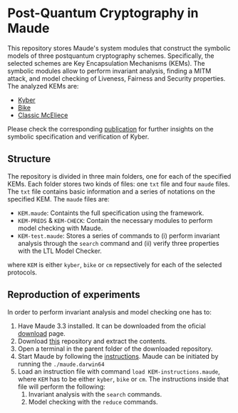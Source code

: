 # Post-Quantum Cryptography in Maude

This repository stores Maude's system modules that construct the symbolic models of three postquantum cryptography schemes. Specifically, the selected schemes are Key Encapsulation Mechanisms (KEMs). The symbolic modules allow to perform invariant analysis, finding a MITM attack, and model checking of Liveness, Fairness and Security properties. The analyzed KEMs are:

- [Kyber](https://pq-crystals.org/kyber/)
- [Bike](https://bikesuite.org/)
- [Classic McEliece](https://classic.mceliece.org/)

Please check the corresponding [publication](https://ceur-ws.org/Vol-3280/paper3.pdf) for further insights on the symbolic specification and verification of Kyber.

## Structure

The repository is divided in three main folders, one for each of the specified KEMs. Each folder stores two kinds of files: one `txt` file and four `maude` files. The `txt` file contains basic information and a series of notations on the specified KEM. The `maude` files are:

- `KEM.maude`: Containts the full specification using the framework.
- `KEM-PREDS` & `KEM-CHECK`: Contain the necessary modules to perform model checking with Maude. 
- `KEM-test.maude`: Stores a series of commands to (i) perform invariant analysis through the `search` command and (ii) verify three properties with the LTL Model Checker.

where `KEM` is either `kyber`, `bike` or `cm` repsectively for each of the selected protocols.

## Reproduction of experiments 

In order to perform invariant analysis and model checking one has to:

1. Have Maude 3.3 installed. It can be downloaded from the oficial [download](http://maude.cs.illinois.edu/w/index.php/Maude_download_and_installation) page.
2. Download [this](https://github.com/v1ct0r-byte/PQC-in-Maude) repository and extract the contents.
3. Open a terminal in the parent folder of the downloaded repository.
4. Start Maude by following the [instructions](https://maude.lcc.uma.es/maude-manual/maude-manualch2.html#x13-220002.2). Maude can be initiated by running the `./maude.darwin64`
5. Load an instruction file with command `load KEM-instructions.maude`, where `KEM` has to be either `kyber`, `bike` or `cm`. The instructions inside that file will perform the following:
    1. Invariant analysis with the `search` commands.
    2. Model checking with the `reduce` commands.

<!---
## Results

The following table summarizes the results on each of the analysis.

<center>

| KEM | Correctness | MITM | SECURITY | KEY-SHARING | FAIRNESS |
| :- | :-: | :-: | :-: | :-: | :-: |
| KYBER | :heavy_check_mark: | :heavy_check_mark: | :x: | :x: | :x: |
| BIKE | :heavy_check_mark: | :heavy_check_mark: | :heavy_check_mark: | :heavy_check_mark: | :heavy_check_mark: |
| Classic McEliece | :heavy_check_mark: | :heavy_check_mark: | :heavy_check_mark: | :heavy_check_mark: | :heavy_check_mark: |

</center>
